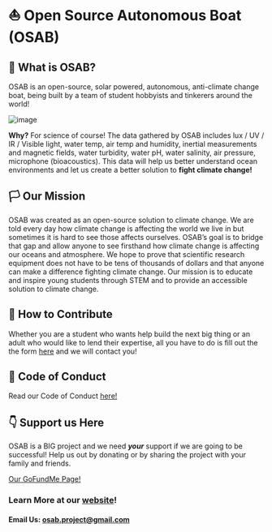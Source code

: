 # ⛵ Open Source Autonomous Boat (OSAB) 

## 🤔 What is OSAB?

OSAB is an open-source, solar powered, autonomous, anti-climate change boat, being built by a team of student hobbyists and tinkerers around the world!

![image](https://user-images.githubusercontent.com/74977312/114660376-d5fc8380-9d12-11eb-9d1d-f0670b9246d4.png)

**Why?** For science of course! The data gathered by OSAB includes lux / UV / IR / Visible light, water temp, air temp and humidity, inertial measurements and magnetic fields, water turbidity, water pH, water salinity, air pressure, microphone (bioacoustics). This data will help us better understand ocean environments and let us create a better solution to **fight climate change!**

## 🏳️ Our Mission

OSAB was created as an open-source solution to climate change. We are told every day how climate change is affecting the world we live in but sometimes it is hard to see those affects ourselves. OSAB’s goal is to bridge that gap and allow anyone to see firsthand how climate change is affecting our oceans and atmosphere. We hope to prove that scientific research equipment does not have to be tens of thousands of dollars and that anyone can make a difference fighting climate change. Our mission is to educate and inspire young students through STEM and to provide an accessible solution to climate change.

## 🤝 How to Contribute

Whether you are a student who wants help build the next big thing or an adult who would like to lend their expertise, all you have to do is fill out the the form [here](http://osab.xyz/join-us/) and we will contact you!

## 👀 Code of Conduct

Read our Code of Conduct [here!](https://github.com/Michael2MacDonald/OSAB/blob/main/CODE_OF_CONDUCT.md)

## 👇 Support us Here
OSAB is a BIG project and we need ***your*** support if we are going to be successful! Help us out by donating or by sharing the project with your family and friends.

[Our GoFundMe Page!](https://www.gofundme.com/f/open-source-autonomous-scientific-boat-osab)


### Learn More at our [website](http://osab.xyz/)!
#### Email Us: osab.project@gmail.com
